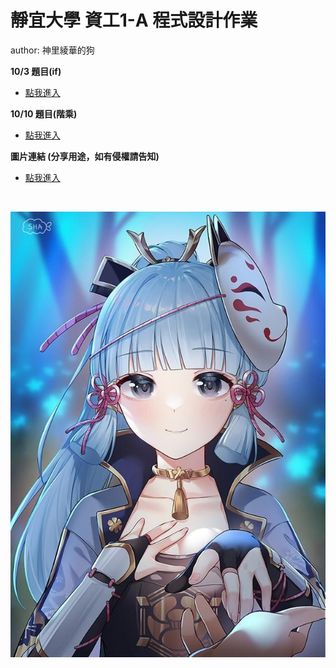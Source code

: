 # 靜宜大學 資工1-A 程式設計作業

author: 神里綾華的狗

<strong> 10/3 題目(if) </strong>
<br>
* [點我進入](https://github.com/archie0732/pu-computer-programming-G1-hw/edit/main/1003/README.md) <br>

<strong> 10/10 題目(階乘) </strong>
<br>
* [點我進入](https://github.com/archie0732/pu-computer-programming-G1-hw/blob/main/1010/README.md) <br>

<strong>圖片連結 (分享用途，如有侵權請告知) </strong>
* [點我進入](https://github.com/archie0732/pu-computer-programming-G1-hw/tree/main/picture) <br>


<br>

![](https://github.com/archie0732/pu-computer-programming-G1-hw/blob/main/picture/f4e645568f6c8a0e4bac9e5a5bc5c3cd.jpg)

